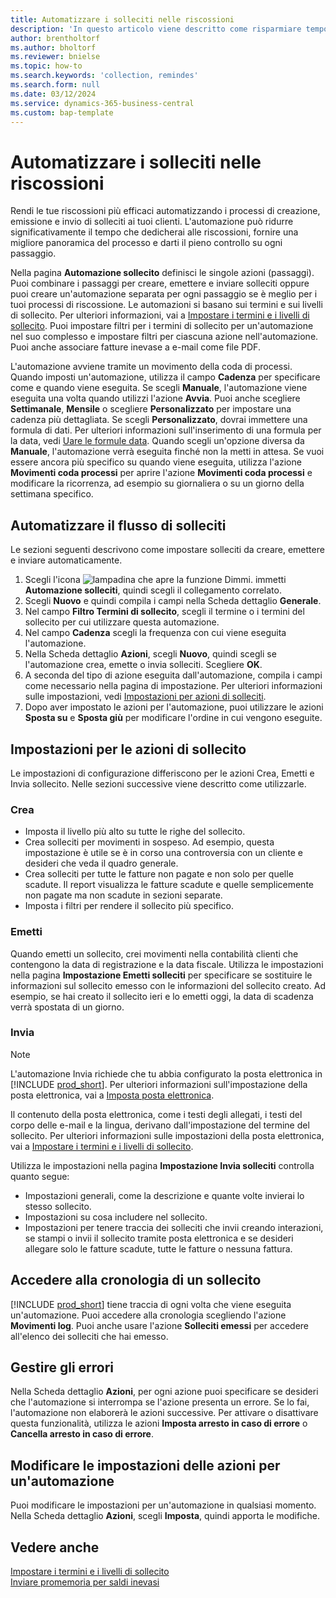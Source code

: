 ```yaml
---
title: Automatizzare i solleciti nelle riscossioni
description: 'In questo articolo viene descritto come risparmiare tempo nelle riscossioni automatizzando i processi di creazione, emissione e invio di solleciti ai clienti.'
author: brentholtorf
ms.author: bholtorf
ms.reviewer: bnielse
ms.topic: how-to
ms.search.keywords: 'collection, remindes'
ms.search.form: null
ms.date: 03/12/2024
ms.service: dynamics-365-business-central
ms.custom: bap-template
---
```

# Automatizzare i solleciti nelle riscossioni

Rendi le tue riscossioni più efficaci automatizzando i processi di creazione, emissione e invio di solleciti ai tuoi clienti. L'automazione può ridurre significativamente il tempo che dedicherai alle riscossioni, fornire una migliore panoramica del processo e darti il ​​pieno controllo su ogni passaggio.

Nella pagina **Automazione sollecito** definisci le singole azioni (passaggi). Puoi combinare i passaggi per creare, emettere e inviare solleciti oppure puoi creare un'automazione separata per ogni passaggio se è meglio per i tuoi processi di riscossione. Le automazioni si basano sui termini e sui livelli di sollecito. Per ulteriori informazioni, vai a [Impostare i termini e i livelli di sollecito](finance-setup-reminders.md). Puoi impostare filtri per i termini di sollecito per un'automazione nel suo complesso e impostare filtri per ciascuna azione nell'automazione. Puoi anche associare fatture inevase a e-mail come file PDF.

L'automazione avviene tramite un movimento della coda di processi. Quando imposti un'automazione, utilizza il campo **Cadenza** per specificare come e quando viene eseguita. Se scegli **Manuale**, l'automazione viene eseguita una volta quando utilizzi l'azione **Avvia**. Puoi anche scegliere **Settimanale**, **Mensile** o scegliere **Personalizzato** per impostare una cadenza più dettagliata. Se scegli **Personalizzato**, dovrai immettere una formula di dati. Per ulteriori informazioni sull'inserimento di una formula per la data, vedi [Uare le formule data](ui-enter-date-ranges.md#use-date-formulas). Quando scegli un'opzione diversa da **Manuale**, l'automazione verrà eseguita finché non la metti in attesa. Se vuoi essere ancora più specifico su quando viene eseguita, utilizza l'azione **Movimenti coda processi** per aprire l'azione **Movimenti coda processi** e modificare la ricorrenza, ad esempio su giornaliera o su un giorno della settimana specifico.

## Automatizzare il flusso di solleciti

Le sezioni seguenti descrivono come impostare solleciti da creare, emettere e inviare automaticamente.

1. Scegli l'icona ![lampadina che apre la funzione Dimmi.](media/ui-search/search_small.png "Informazioni sull'operazione che si desidera eseguire") immetti **Automazione solleciti**, quindi scegli il collegamento correlato.
1. Scegli **Nuovo** e quindi compila i campi nella Scheda dettaglio **Generale**.
1. Nel campo **Filtro Termini di sollecito**, scegli il termine o i termini del sollecito per cui utilizzare questa automazione.
1. Nel campo **Cadenza** scegli la frequenza con cui viene eseguita l'automazione.
1. Nella Scheda dettaglio **Azioni**, scegli **Nuovo**, quindi scegli se l'automazione crea, emette o invia solleciti. Scegliere **OK**.
1. A seconda del tipo di azione eseguita dall'automazione, compila i campi come necessario nella pagina di impostazione. Per ulteriori informazioni sulle impostazioni, vedi [Impostazioni per azioni di solleciti](#settings-for-reminder-actions).
1. Dopo aver impostato le azioni per l'automazione, puoi utilizzare le azioni **Sposta su** e **Sposta giù** per modificare l'ordine in cui vengono eseguite.

## Impostazioni per le azioni di sollecito

Le impostazioni di configurazione differiscono per le azioni Crea, Emetti e Invia sollecito. Nelle sezioni successive viene descritto come utilizzarle.

### Crea

* Imposta il livello più alto su tutte le righe del sollecito.  
* Crea solleciti per movimenti in sospeso. Ad esempio, questa impostazione è utile se è in corso una controversia con un cliente e desideri che veda il quadro generale.
* Crea solleciti per tutte le fatture non pagate e non solo per quelle scadute. Il report visualizza le fatture scadute e quelle semplicemente non pagate ma non scadute in sezioni separate.
* Imposta i filtri per rendere il sollecito più specifico.

### Emetti

Quando emetti un sollecito, crei movimenti nella contabilità clienti che contengono la data di registrazione e la data fiscale. Utilizza le impostazioni nella pagina **Impostazione Emetti solleciti** per specificare se sostituire le informazioni sul sollecito emesso con le informazioni del sollecito creato. Ad esempio, se hai creato il sollecito ieri e lo emetti oggi, la data di scadenza verrà spostata di un giorno.

### Invia

> [!NOTE]
> L'automazione Invia richiede che tu abbia configurato la posta elettronica in [!INCLUDE [prod_short](includes/prod_short.md)]. Per ulteriori informazioni sull'impostazione della posta elettronica, vai a [Imposta posta elettronica](admin-how-setup-email.md).

Il contenuto della posta elettronica, come i testi degli allegati, i testi del corpo delle e-mail e la lingua, derivano dall'impostazione del termine del sollecito. Per ulteriori informazioni sulle impostazioni della posta elettronica, vai a [Impostare i termini e i livelli di sollecito](finance-setup-reminders.md).

Utilizza le impostazioni nella pagina **Impostazione Invia solleciti** controlla quanto segue:

* Impostazioni generali, come la descrizione e quante volte invierai lo stesso sollecito.
* Impostazioni su cosa includere nel sollecito.
* Impostazioni per tenere traccia dei solleciti che invii creando interazioni, se stampi o invii il sollecito tramite posta elettronica e se desideri allegare solo le fatture scadute, tutte le fatture o nessuna fattura. 

## Accedere alla cronologia di un sollecito

[!INCLUDE [prod_short](includes/prod_short.md)] tiene traccia di ogni volta che viene eseguita un'automazione. Puoi accedere alla cronologia scegliendo l'azione **Movimenti log**. Puoi anche usare l'azione **Solleciti emessi** per accedere all'elenco dei solleciti che hai emesso.

## Gestire gli errori

Nella Scheda dettaglio **Azioni**, per ogni azione puoi specificare se desideri che l'automazione si interrompa se l'azione presenta un errore. Se lo fai, l'automazione non elaborerà le azioni successive. Per attivare o disattivare questa funzionalità, utilizza le azioni **Imposta arresto in caso di errore** o **Cancella arresto in caso di errore**.

## Modificare le impostazioni delle azioni per un'automazione

Puoi modificare le impostazioni per un'automazione in qualsiasi momento. Nella Scheda dettaglio **Azioni**, scegli **Imposta**, quindi apporta le modifiche.

## Vedere anche

[Impostare i termini e i livelli di sollecito](finance-setup-reminders.md)  
[Inviare promemoria per saldi inevasi](receivables-send-reminders.md)  
